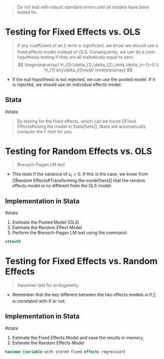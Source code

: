 >Do not test with robust standard errors until all models have been tested for.
# Testing for Fixed Effects vs. OLS
>If any coefficient of an $f_{i}$ term is significant, we know we should use a fixed effects model instead of OLS. Consequently, we can do a joint-hypothesis testing if they are all statistically equal to zero:
$$
\begin{eqnarray}
H_{0}:\delta_{1},\delta_{2},\dots,\delta_{n-1}=0 \\
H_{1}:any\delta_{i}\neq0
\end{eqnarray}
$$
- If the null hypothesis is not rejected, we can use the pooled model. If it is rejected, we should use an individual effects model.
## Stata
#stata
>By testing for the fixed effects, which can be found [[Fixed Effects#Using the model in Stata|here]], Stata will automatically compute the F-test for you.
# Testing for Random Effects vs. OLS
>Breusch-Pagan LM test
- This tests if the variance of $u_{i}=0$. If this is the case, we know from [[Random Effects#Transforming the model|here]] that the random effects model is no different from the OLS model.
## Implementation in Stata
#stata 
1. Estimate the Pooled Model (OLS)
2. Estimate the Random Effect Model
3. Perform the Breusch-Pagan LM test using the command:
```Stata
xttest0
```
# Testing for Fixed Effects vs. Random Effects
>Hausman test for endogeneity
- Remember that the key different between the two effects models is if $f_{i}$ is correlated with $X$ or not. 
## Implementation in Stata
#stata
1. Estimate the Fixed Effects Model and save the results in memory,
2. Estimate the Random Effects Model
```Stata
hausman {variable with stored fixed effects regression}
```

